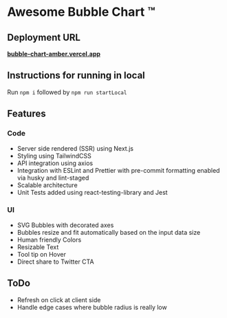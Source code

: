 # Awesome Bubble Chart &trade;

## Deployment URL
**[bubble-chart-amber.vercel.app](https://bubble-chart-amber.vercel.app/)**

## Instructions for running in local
Run `npm i` followed by `npm run startLocal`

## Features

### Code

- Server side rendered (SSR) using Next.js
- Styling using TailwindCSS
- API integration using axios
- Integration with ESLint and Prettier with pre-commit formatting enabled via husky and lint-staged
- Scalable architecture
- Unit Tests added using react-testing-library and Jest

### UI

- SVG Bubbles with decorated axes
- Bubbles resize and fit automatically based on the input data size
- Human friendly Colors
- Resizable Text
- Tool tip on Hover
- Direct share to Twitter CTA


## ToDo
- Refresh on click at client side
- Handle edge cases where bubble radius is really low

